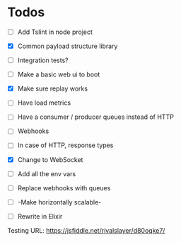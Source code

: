 # Todos
 - [ ] Add Tslint in node project
 - [x] Common payload structure library
 - [ ] Integration tests?
 - [ ] Make a basic web ui to boot
 - [x] Make sure replay works
 - [ ] Have load metrics
 - [ ] Have a consumer / producer queues instead of HTTP
 - [ ] Webhooks
 - [ ] In case of HTTP, response types
 - [x] Change to WebSocket
 - [ ] Add all the env vars
 - [ ] Replace webhooks with queues
 - [ ] -Make horizontally scalable-
 - [ ] Rewrite in Elixir


 Testing URL: https://jsfiddle.net/rivalslayer/d80oqke7/